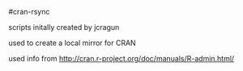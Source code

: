 #cran-rsync

scripts initally created by jcragun


used to create a local mirror for CRAN 

used info from http://cran.r-project.org/doc/manuals/R-admin.html/
